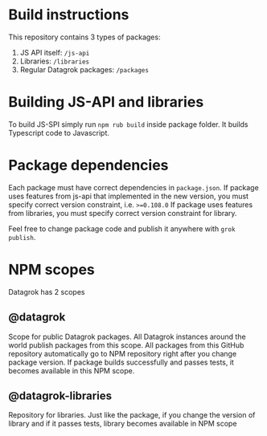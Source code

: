 # Build instructions

This repository contains 3 types of packages:
1. JS API itself: `/js-api`
2. Libraries: `/libraries`
3. Regular Datagrok packages: `/packages`

# Building JS-API and libraries

To build JS-SPI simply run `npm rub build` inside package folder. It builds Typescript code to Javascript.

# Package dependencies

Each package must have correct dependencies in `package.json`. 
If package uses features from js-api that implemented in the new version, you must specify correct version constraint, i.e. `>=0.108.0`
If package uses features from libraries, you must specify correct version constraint for library.

Feel free to change package code and publish it anywhere with `grok publish`. 

# NPM scopes

Datagrok has 2 scopes

## @datagrok

Scope for public Datagrok packages. All Datagrok instances around the world publish packages from this scope. 
All packages from this GitHub repository automatically go to NPM repository right after you change package version.
If package builds successfully and passes tests, it becomes available in this NPM scope.

## @datagrok-libraries

Repository for libraries. 
Just like the package, if you change the version of library and if it passes tests, library becomes available in NPM scope

